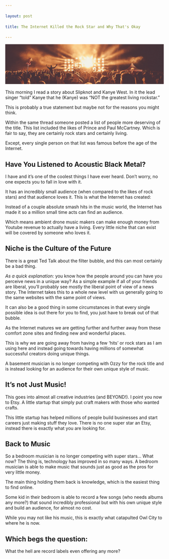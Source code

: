 ```yaml
---

layout: post

title: The Internet Killed the Rock Star and Why That's Okay

---
```


![time](/images/rock.jpg)

This morning I read a story about Slipknot and Kanye West. In it the lead singer “told” Kanye that he (Kanye) was “NOT the greatest living rockstar.”

This is probably a true statement but maybe not for the reasons you might think.

Within the same thread someone posted a list of people more deserving of the title. This list included the likes of Prince and Paul McCartney. Which is fair to say, they are certainly rock stars and certainly living.

Except, every single person on that list was famous before the age of the Internet.

## Have You Listened to Acoustic Black Metal?
I have and it’s one of the coolest things I have ever heard. Don’t worry, no one expects you to fall in love with it.

It has an incredibly small audience (when compared to the likes of rock stars) and that audience loves it. This is what the Internet has created:

Instead of a couple absolute smash hits in the music world, the Internet has made it so a million small time acts can find an audience.

Which means ambient drone music makers can make enough money from Youtube revenue to actually have a living. Every little niche that can exist will be covered by someone who loves it.

## Niche is the Culture of the Future
There is a great Ted Talk about the filter bubble, and this can most certainly be a bad thing.

*As a quick explanation:* you know how the people around you can have you perceive news in a unique way? As a simple example if all of your friends are liberal, you’ll probably see mostly the liberal point of view of a news story. The Internet takes this to a whole new level with us generally going to the same websites with the same point of views.

It can also be a good thing in some circumstances in that every single possible idea is out there for you to find, you just have to break out of that bubble.

As the Internet matures we are getting further and further away from these comfort zone sites and finding new and wonderful places.

This is why we are going away from having a few ‘hits’ or rock stars as I am using here and instead going towards having millions of somewhat successful creators doing unique things.

A basement musician is no longer competing with Ozzy for the rock title and is instead looking for an audience for their own unique style of music.

## It’s not Just Music!
This goes into almost all creative industries (and BEYOND!). I point you now to Etsy. A little startup that simply put craft makers with those who wanted crafts.

This little startup has helped millions of people build businesses and start careers just making stuff they love. There is no one super star an Etsy, instead there is exactly what you are looking for.

## Back to Music
So a bedroom musician is no longer competing with super stars… What now? The thing is, technology has improved in so many ways. A bedroom musician is able to make music that sounds just as good as the pros for very little money.

The main thing holding them back is knowledge, which is the easiest thing to find online.

Some kid in their bedroom is able to record a few songs (who needs albums any more?) that sound incredibly professional but with his own unique style and build an audience, for almost no cost.

While you may not like his music, this is exactly what catapulted Owl City to where he is now.

## Which begs the question:

What the hell are record labels even offering any more?
